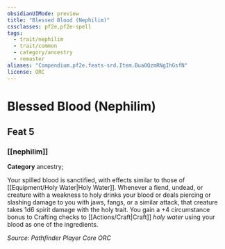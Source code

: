 ```yaml
---
obsidianUIMode: preview
title: "Blessed Blood (Nephilim)"
cssclasses: pf2e,pf2e-spell
tags:
  - trait/nephilim
  - trait/common
  - category/ancestry
  - remaster
aliases: "Compendium.pf2e.feats-srd.Item.BuaOQzmRNgIhGsfN"
license: ORC
---
```

# Blessed Blood (Nephilim)
## Feat 5
### [[nephilim]]

**Category** ancestry; 




Your spilled blood is sanctified, with effects similar to those of [[Equipment/Holy Water|Holy Water]]. Whenever a fiend, undead, or creature with a weakness to holy drinks your blood or deals piercing or slashing damage to you with jaws, fangs, or a similar attack, that creature takes 1d6 spirit damage with the holy trait. You gain a +4 circumstance bonus to Crafting checks to [[Actions/Craft|Craft]] _holy water_ using your blood as one of the ingredients.

*Source: Pathfinder Player Core*
*ORC*